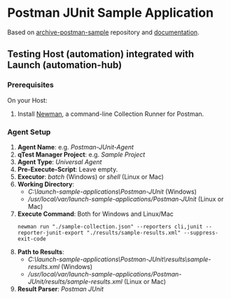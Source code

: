# Postman JUnit Sample Application

Based on [archive-postman-sample](https://github.com/Tricentis-qTest/archive-postman-samples) repository and
[documentation](https://documentation.tricentis.com/qtest/od/en/content/launch/automation_host/universal_agent/parsers/integrate_postman_with_universal_agent.htm).

## Testing Host (automation) integrated with Launch (automation-hub)

### Prerequisites
On your Host:
1. Install [Newman](https://learning.postman.com/docs/collections/using-newman-cli/installing-running-newman/),
   a command-line Collection Runner for Postman.


### Agent Setup
1. **Agent Name**: e.g. _Postman-JUnit-Agent_
2. **qTest Manager Project**: e.g. _Sample Project_
3. **Agent Type**: _Universal Agent_
4. **Pre-Execute-Script**: Leave empty.
5. **Executor**: _batch_ (Windows) or _shell_ (Linux or Mac)
6. **Working Directory**:
    - _C:\launch-sample-applications\Postman-JUnit_ (Windows)
    - _/usr/local/var/launch-sample-applications/Postman-JUnit_ (Linux or Mac)
7. **Execute Command**: Both for Windows and Linux/Mac
    ```shell
    newman run "./sample-collection.json" --reporters cli,junit --reporter-junit-export "./results/sample-results.xml" --suppress-exit-code    
    ```
8. **Path to Results**:
    - _C:\launch-sample-applications\Postman-JUnit\results\sample-results.xml_ (Windows)
    - _/usr/local/var/launch-sample-applications/Postman-JUnit/results/sample-results.xml_ (Linux or Mac)
9. **Result Parser**: _Postman JUnit_